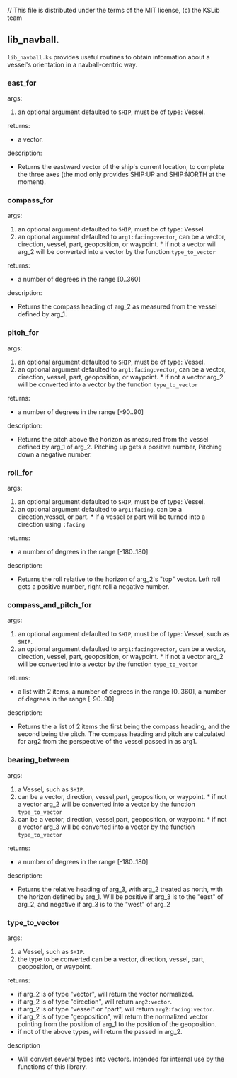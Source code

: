 // This file is distributed under the terms of the MIT license, (c) the KSLib team

## lib_navball.

``lib_navball.ks`` provides useful routines to obtain information about
a vessel's orientation in a navball-centric way.

### east_for

args:
  1) an optional argument defaulted to ``SHIP``, must be of type: Vessel.

returns:
  * a vector.

description:
  * Returns the eastward vector of the ship's current location, to
    complete the three axes (the mod only provides SHIP:UP and
    SHIP:NORTH at the moment).

### compass_for

args:
  1) an optional argument defaulted to ``SHIP``, must be of type: Vessel.
  2) an optional argument defaulted to ``arg1:facing:vector``, can be a vector, direction, vessel, part, geoposition, or waypoint.
    * if not a vector will arg_2 will be converted into a vector by the function ``type_to_vector``

returns:
  * a number of degrees in the range [0..360]

description:
  * Returns the compass heading of arg_2 as measured from the vessel defined by arg_1.

### pitch_for

args:
  1) an optional argument defaulted to ``SHIP``, must be of type: Vessel.
  2) an optional argument defaulted to ``arg1:facing:vector``, can be a vector, direction, vessel, part, geoposition, or waypoint.
    * if not a vector arg_2 will be converted into a vector by the function ``type_to_vector``

returns:
  * a number of degrees in the range [-90..90]

description:
  * Returns the pitch above the horizon as measured from the vessel defined by arg_1 of arg_2.
    Pitching up gets a positive number, Pitching down a negative number.

### roll_for

args:
  1) an optional argument defaulted to ``SHIP``, must be of type: Vessel.
  2) an optional argument defaulted to ``arg1:facing``, can be a direction,vessel, or part.
    * if a vessel or part will be turned into a direction using ``:facing``

returns:
  * a number of degrees in the range [-180..180]

description:
  * Returns the roll relative to the horizon of arg_2's "top" vector.
    Left roll gets a positive number, right roll a negative number.

### compass_and_pitch_for

args:
  1) an optional argument defaulted to ``SHIP``, must be of type: Vessel, such as ``SHIP``.
  2) an optional argument defaulted to ``arg1:facing:vector``, can be a vector, direction, vessel, part, geoposition, or waypoint.
    * if not a vector arg_2 will be converted into a vector by the function ``type_to_vector``

returns:
  * a list with 2 items, a number of degrees in the range [0..360], a number of degrees in the range [-90..90]

description:
  * Returns the a list of 2 items the first being the compass heading, and the second being the pitch.
    The compass heading and pitch are calculated for arg2 from the perspective of the vessel passed in as arg1.

### bearing_between

args:
  1) a Vessel, such as ``SHIP``.
  2) can be a vector, direction, vessel,part, geoposition, or waypoint.
    * if not a vector arg_2 will be converted into a vector by the function ``type_to_vector``
  3) can be a vector, direction, vessel,part, geoposition, or waypoint.
    * if not a vector arg_3 will be converted into a vector by the function ``type_to_vector``

returns:
  *  a number of degrees in the range [-180..180]

description:
  * Returns the relative heading of arg_3, with arg_2 treated as north, with the horizon defined by arg_1.
    Will be positive if arg_3 is to the "east" of arg_2, and negative if arg_3 is to the "west" of arg_2


### type_to_vector

args:
  1) a Vessel, such as ``SHIP``.
  2) the type to be converted can be a vector, direction, vessel, part, geoposition, or waypoint.

returns:
  * if arg_2 is of type "vector", will return the vector normalized.
  * if arg_2 is of type "direction", will return ``arg2:vector``.
  * if arg_2 is of type "vessel" or "part", will return ``arg2:facing:vector``.
  * if arg_2 is of type "geoposition", will return the normalized vector pointing from the position of arg_1 to the position of the geoposition.
  * if not of the above types, will return the passed in arg_2.

description
  * Will convert several types into vectors.
    Intended for internal use by the functions of this library.